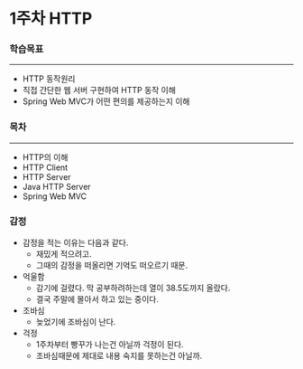 # 1주차 HTTP

### 학습목표
------------
- HTTP 동작원리
- 직접 간단한 웹 서버 구현하여 HTTP 동작 이해
- Spring Web MVC가 어떤 편의를 제공하는지 이해

### 목차
----------
- HTTP의 이해
- HTTP Client
- HTTP Server
- Java HTTP Server
- Spring Web MVC


### 감정
- 감정을 적는 이유는 다음과 같다.
    - 재밌게 적으려고.
    - 그때의 감정을 떠올리면 기억도 떠오르기 때문.
- 억울함
    - 감기에 걸렸다. 막 공부하려하는데 열이 38.5도까지 올랐다. 
    - 결국 주말에 몰아서 하고 있는 중이다.
- 조바심
    - 늦었기에 조바심이 난다.
- 걱정
    - 1주차부터 빵꾸가 나는건 아닐까 걱정이 된다.
    - 조바심때문에 제대로 내용 숙지를 못하는건 아닐까.